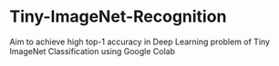 # Tiny-ImageNet-Recognition
Aim to achieve high top-1 accuracy in Deep Learning problem of Tiny ImageNet Classification using Google Colab
